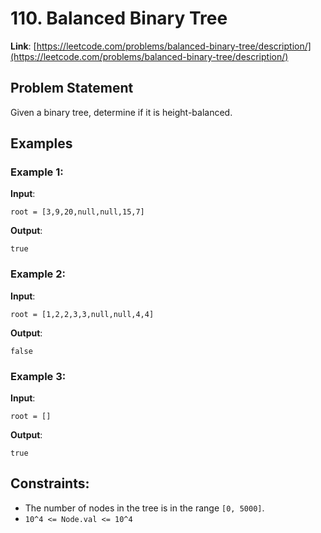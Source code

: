 # 110. Balanced Binary Tree
**Link**: [https://leetcode.com/problems/balanced-binary-tree/description/](https://leetcode.com/problems/balanced-binary-tree/description/)

## Problem Statement
Given a binary tree, determine if it is height-balanced.

## Examples
### Example 1:
**Input**:
```
root = [3,9,20,null,null,15,7]
```
**Output**:
```
true
```

### Example 2:
**Input**:
```
root = [1,2,2,3,3,null,null,4,4]
```
**Output**:
```
false
```

### Example 3:
**Input**:
```
root = []
```
**Output**:
```
true
```

## Constraints:
- The number of nodes in the tree is in the range `[0, 5000]`.  
- `10^4 <= Node.val <= 10^4`
